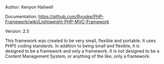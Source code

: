 Author: Kenyon Haliwell

Documentation: https://github.com/Ryuske/PHP-Framework/wiki/Lightweight-PHP-MVC-Framework

Version: 2.5



This framework was created to be very small, flexible and portable. It uses PHP5 coding standards.
In addition to being small and flexible, it is designed to be a framework and only a framework.
It is not designed to be a Content Management System, or anything of the like, only a framework.
